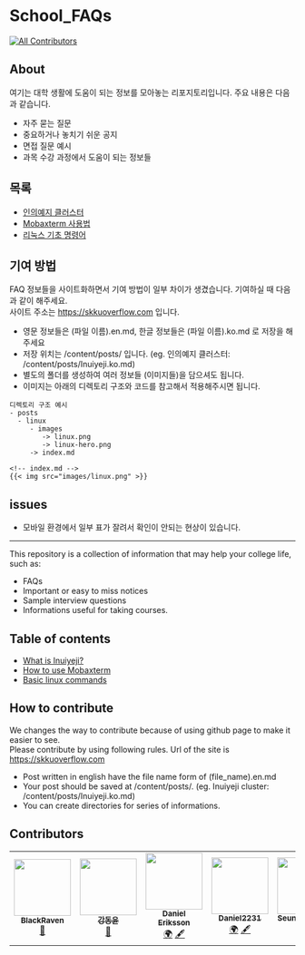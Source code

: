 # School_FAQs
<!-- ALL-CONTRIBUTORS-BADGE:START - Do not remove or modify this section -->
[![All Contributors](https://img.shields.io/badge/all_contributors-4-orange.svg?style=flat-square)](#contributors-)
<!-- ALL-CONTRIBUTORS-BADGE:END -->

## About

여기는 대학 생활에 도움이 되는 정보를 모아놓는 리포지토리입니다. 주요 내용은 다음과 같습니다.

* 자주 묻는 질문
* 중요하거나 놓치기 쉬운 공지
* 면접 질문 예시
* 과목 수강 과정에서 도움이 되는 정보들     

## 목록
- [인의예지 클러스터](/content/posts/Inuiyeji.ko.md)
- [Mobaxterm 사용법](/content/posts/mobaxterm.ko.md)
- [리눅스 기초 명령어](/content/posts/linux/list.ko.md)


## 기여 방법

FAQ 정보들을 사이트화하면서 기여 방법이 일부 차이가 생겼습니다. 기여하실 때 다음과 같이 해주세요.     
사이트 주소는 https://skkuoverflow.com 입니다.

- 영문 정보들은 (파일 이름).en.md, 한글 정보들은 (파일 이름).ko.md 로 저장을 해주세요
- 저장 위치는 /content/posts/ 입니다. (eg. 인의예지 클러스터: /content/posts/Inuiyeji.ko.md)
- 별도의 폴더를 생성하여 여러 정보들 (이미지들)을 담으셔도 됩니다.
- 이미지는 아래의 디렉토리 구조와 코드를 참고해서 적용해주시면 됩니다.     
```
디렉토리 구조 예시
- posts
  - linux
     - images
        -> linux.png
        -> linux-hero.png
     -> index.md
```

```
<!-- index.md -->
{{< img src="images/linux.png" >}}
```


## issues
- 모바일 환경에서 일부 표가 잘려서 확인이 안되는 현상이 있습니다.


--------------------

This repository is a collection of information that may help your college life, such as:

* FAQs
* Important or easy to miss notices
* Sample interview questions
* Informations useful for taking courses.

## Table of contents
- [What is Inuiyeji?](/content/posts/Inuiyeji.en.md)
- [How to use Mobaxterm](/content/posts/mobaxterm.en.md)
- [Basic linux commands](/content/posts/linux/list.en.md)


## How to contribute

We changes the way to contribute because of using github page to make it easier to see.     
Please contribute by using following rules. Url of the site is https://skkuoverflow.com

- Post written in english have the file name form of (file_name).en.md
- Your post should be saved at /content/posts/. (eg. Inuiyeji cluster: /content/posts/Inuiyeji.ko.md)
- You can create directories for series of informations.

## Contributors

<!-- ALL-CONTRIBUTORS-LIST:START - Do not remove or modify this section -->
<!-- prettier-ignore-start -->
<!-- markdownlint-disable -->
<table>
  <tr>
    <td align="center"><a href="https://github.com/raven724"><img src="https://avatars.githubusercontent.com/u/39472872?v=4?s=100" width="100px;" alt=""/><br /><sub><b>BlackRaven</b></sub></a><br /><a href="#projectManagement-raven724" title="Project Management">📆</a></td>
    <td align="center"><a href="https://kdy1.github.io"><img src="https://avatars.githubusercontent.com/u/29931815?v=4?s=100" width="100px;" alt=""/><br /><sub><b>강동윤</b></sub></a><br /><a href="https://github.com/SKKU-SWForum/School_FAQs/commits?author=kdy1" title="Documentation">📖</a></td>
    <td align="center"><a href="https://www.overstellar.se/"><img src="https://avatars.githubusercontent.com/u/635?v=4?s=100" width="100px;" alt=""/><br /><sub><b>Daniel Eriksson</b></sub></a><br /><a href="#translation-daniel" title="Translation">🌍</a> <a href="#content-daniel" title="Content">🖋</a></td>
    <td align="center"><a href="https://youturn.tech/"><img src="https://avatars.githubusercontent.com/u/39212398?v=4?s=100" width="100px;" alt=""/><br /><sub><b>Daniel2231</b></sub></a><br /><a href="#translation-daniel2231" title="Translation">🌍</a> <a href="#content-daniel2231" title="Content">🖋</a></td>
    <td align="center"><a href="https://github.com/nhjbest22"><img src="https://avatars.githubusercontent.com/u/67857712?v=4?s=100" width="100px;" alt=""/><br /><sub><b>Seungmin Nam</b></sub></a><br /><a href="#example-nhjbest22" title="Examples">💡</a> <a href="#content-nhjbest22" title="Content">🖋</a></td>
  </tr>
</table>

<!-- markdownlint-restore -->
<!-- prettier-ignore-end -->

<!-- ALL-CONTRIBUTORS-LIST:END -->

